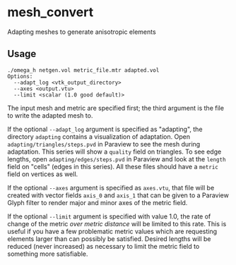 # mesh_convert
Adapting meshes to generate anisotropic elements

## Usage

```shell
./omega_h netgen.vol metric_file.mtr adapted.vol
Options:
  --adapt_log <vtk_output_directory>
  --axes <output.vtu>
  --limit <scalar (1.0 good default)>
```

The input mesh and metric are specified first;
the third argument is the file to write the adapted mesh to.

If the optional `--adapt_log` argument is specified as
"adapting", the directory `adapting` contains a visualization
of adaptation.
Open `adapting/triangles/steps.pvd` in Paraview
to see the mesh during adaptation.
This series will show a `quality` field on triangles.
To see edge lengths, open `adapting/edges/steps.pvd`
in Paraview and look at the `length` field on
"cells" (edges in this series).
All these files should have a `metric` field on
vertices as well.

If the optional `--axes` argument is specified as `axes.vtu`,
that file will be created with vector fields `axis_0` and
`axis_1` that can be given to a Paraview Glyph filter to render
major and minor axes of the metric field.

If the optional `--limit` argument is specified with value 1.0,
the rate of change of the metric *over metric distance* will
be limited to this rate.
This is useful if you have a few problematic metric values which
are requesting elements larger than can possibly be satisfied.
Desired lengths will be reduced (never increased) as necessary
to limit the metric field to something more satisfiable.
